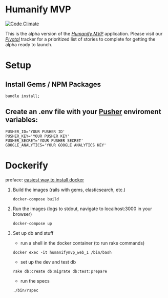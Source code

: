 # Humanify MVP
[![Code Climate](https://codeclimate.com/github/vsquared10/humanifymvp/badges/gpa.svg)](https://codeclimate.com/github/vsquared10/humanifymvp)

This is the alpha version of the [*Humanify MVP*](http://humanify.co) application. Please visit our [*Pivotal*](https://www.pivotaltracker.com/n/projects/1656689) tracker for a prioritized list of stories to complete for getting the alpha ready to launch. 

# Setup

## Install Gems / NPM Packages
```
bundle install;
```
## Create an .env file with your [Pusher](https://pusher.com) enviroment variables:
```
PUSHER_ID='YOUR PUSHER ID'
PUSHER_KEY='YOUR PUSHER KEY'
PUSHER_SECRET='YOUR PUSHER SECRET'
GOOGLE_ANALYTICS='YOUR GOOGLE ANALYTICS KEY'
```

# Dockerify
preface: [easiest way to install docker](https://docs.docker.com/docker-for-mac/)

1. Build the images (rails with gems, elasticsearch, etc.)

	```
	docker-compose build
	```

2. Run the images (logs to stdout, navigate to localhost:3000 in your browser)

	```
	docker-compose up
	```

3. Set up db and stuff

	- run a shell in the docker container (to run rake commands)
	```
	docker exec -it humanifymvp_web_1 /bin/bash
	```

	- set up the dev and test db
	```
	rake db:create db:migrate db:test:prepare
	```

	- run the specs
	```
	./bin/rspec
	```
